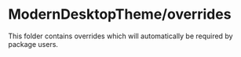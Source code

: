 # ModernDesktopTheme/overrides

This folder contains overrides which will automatically be required by package users.

